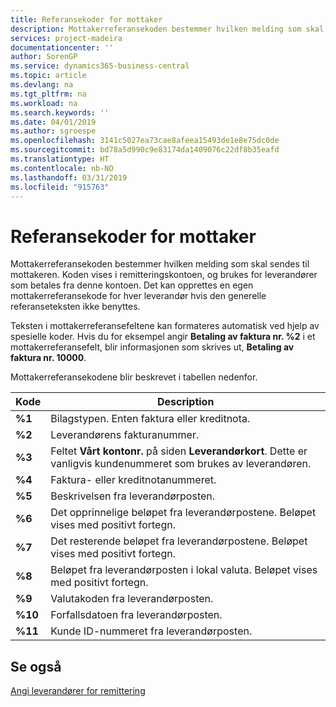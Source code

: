 ```yaml
---
title: Referansekoder for mottaker
description: Mottakerreferansekoden bestemmer hvilken melding som skal sendes til mottakeren. Koden vises i remitteringskontoen, og brukes for leverandører som betales fra denne kontoen.
services: project-madeira
documentationcenter: ''
author: SorenGP
ms.service: dynamics365-business-central
ms.topic: article
ms.devlang: na
ms.tgt_pltfrm: na
ms.workload: na
ms.search.keywords: ''
ms.date: 04/01/2019
ms.author: sgroespe
ms.openlocfilehash: 3141c5027ea73cae8afeea15493de1e8e75dc0de
ms.sourcegitcommit: bd78a5d990c9e83174da1409076c22df8b35eafd
ms.translationtype: HT
ms.contentlocale: nb-NO
ms.lasthandoff: 03/31/2019
ms.locfileid: "915763"
---
```

# <a name="recipient-reference-codes"></a>Referansekoder for mottaker
Mottakerreferansekoden bestemmer hvilken melding som skal sendes til mottakeren. Koden vises i remitteringskontoen, og brukes for leverandører som betales fra denne kontoen. Det kan opprettes en egen mottakerreferansekode for hver leverandør hvis den generelle referanseteksten ikke benyttes.  

Teksten i mottakerreferansefeltene kan formateres automatisk ved hjelp av spesielle koder. Hvis du for eksempel angir **Betaling av faktura nr. %2** i et mottakerreferansefelt, blir informasjonen som skrives ut, **Betaling av faktura nr. 10000**.  

Mottakerreferansekodene blir beskrevet i tabellen nedenfor.  

|**Kode**|Description|  
|--------------|---------------------------------------|  
|**%1**|Bilagstypen. Enten faktura eller kreditnota.|  
|**%2**|Leverandørens fakturanummer.|  
|**%3**|Feltet **Vårt kontonr.** på siden **Leverandørkort**. Dette er vanligvis kundenummeret som brukes av leverandøren.|  
|**%4**|Faktura- eller kreditnotanummeret.|  
|**%5**|Beskrivelsen fra leverandørposten.|  
|**%6**|Det opprinnelige beløpet fra leverandørpostene. Beløpet vises med positivt fortegn.|  
|**%7**|Det resterende beløpet fra leverandørpostene. Beløpet vises med positivt fortegn.|  
|**%8**|Beløpet fra leverandørposten i lokal valuta. Beløpet vises med positivt fortegn.|  
|**%9**|Valutakoden fra leverandørposten.|  
|**%10**|Forfallsdatoen fra leverandørposten.|  
|**%11**|Kunde ID-nummeret fra leverandørposten.|  

## <a name="see-also"></a>Se også  
 [Angi leverandører for remittering](how-to-set-up-vendors-for-remittance.md)
